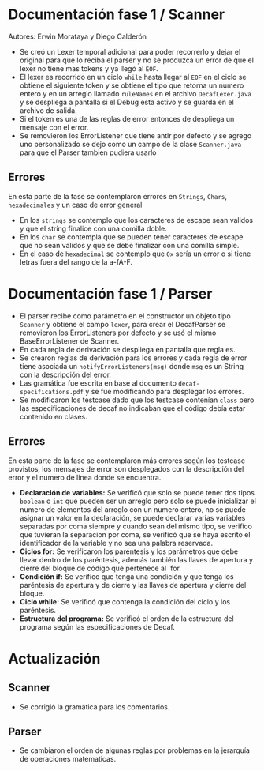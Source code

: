 Documentación fase 1 / Scanner
=====================================
Autores: Erwin Morataya y Diego Calderón

 -	Se creó un Lexer temporal adicional para poder recorrerlo y dejar el original para que lo reciba el parser y no se produzca 
 	un error de que el lexer no tiene mas tokens y ya llegó al `EOF`.
 -	El lexer es recorrido en un ciclo `while` hasta llegar al `EOF` en el ciclo se obtiene el siguiente token
 	y se obtiene el tipo que retorna un numero entero y en un arreglo llamado `ruleNames` en el archivo `DecafLexer.java` 
 	y se despliega a pantalla si el Debug esta activo y se guarda en el archivo de salida.
 -	Si el token es una de las reglas de error entonces de despliega un mensaje con el error.
 -  Se removieron los ErrorListener que tiene antlr por defecto y se agrego uno personalizado se dejo como un campo de la clase 
 	`Scanner.java` para que el Parser tambien pudiera usarlo
	
Errores
-------------------------------------
En esta parte de la fase se contemplaron errores en `Strings`, `Chars`, `hexadecimales` y un caso de error general
 - 	En los `strings` se contemplo que los caracteres de escape sean validos y que el string finalice 
 	con una comilla doble.
 -	En los `char` se contempla que se pueden tener caracteres de escape que no sean validos y que se 
 	debe finalizar con una comilla simple.
 -	En el caso de `hexadecimal` se contemplo que `0x` sería un error o si tiene letras fuera del rango 
 	de la a-fA-F.

Documentación fase 1 / Parser
=====================================
 -	El parser recibe como parámetro en el constructor un objeto tipo `Scanner` y obtiene el campo `lexer`,
 	para crear el DecafParser se removieron los ErrorListeners por defecto y se usó el mismo BaseErrorListener de Scanner.
 -	En cada regla de derivación se despliega en pantalla que regla es.
 -	Se crearon reglas de derivación para los errores y cada regla de error tiene asociada un `notifyErrorListeners(msg)`
 	donde `msg` es un String con la descripción del error.
 -	Las gramática fue escrita en base al documento `decaf-specifications.pdf` y se fue modificando para desplegar los errores.
 - 	Se modificaron los testcase dado que los testcase contenían `class` pero las especificaciones de decaf no indicaban que el
 	código debía estar contenido en clases.

Errores
-------------------------------------
En esta parte de la fase se contemplaron más errores según los testcase provistos, los mensajes de error son desplegados con la
descripción del error y el numero de línea donde se encuentra.

 -	**Declaración de variables:** Se verificó que solo se puede tener dos tipos `boolean` o `int` que pueden ser un arreglo pero
 	solo se puede inicializar el numero de elementos del arreglo con un numero entero, no se puede asignar un valor en la declaración,
 	se puede declarar varias variables separadas por coma siempre y cuando sean del mismo tipo, se verifico que tuvieran la separacion 
 	por coma, se verificó que se haya escrito el identificador de la variable y no sea una palabra reservada.
 - 	**Ciclos for:** Se verificaron los paréntesis y los parámetros que debe llevar dentro de los paréntesis, además también las llaves 
 	de apertura y cierre del bloque de código que pertenece al `for.
 -	**Condición if:** Se verifico que tenga una condición y que tenga los paréntesis de apertura y de cierre y las llaves de apertura
 	y cierre del bloque.
 -	**Ciclo while:** Se verificó que contenga la condición del ciclo y los paréntesis.
 -	**Estructura del programa:** Se verificó el orden de la estructura del programa según las especificaciones de Decaf.

 Actualización
 ====================================

 Scanner
 ------------------------------------
 - 	Se corrigió la gramática para los comentarios.

 Parser
 ------------------------------------
 - 	Se cambiaron el orden de algunas reglas por problemas en la jerarquía de operaciones matematicas.
